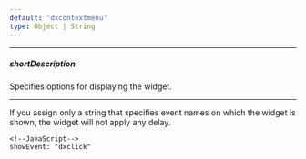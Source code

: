 ```yaml
---
default: 'dxcontextmenu'
type: Object | String
---
```

---
##### shortDescription
Specifies options for displaying the widget.

---
If you assign only a string that specifies event names on which the widget is shown, the widget will not apply any delay.

    <!--JavaScript-->
    showEvent: "dxclick"